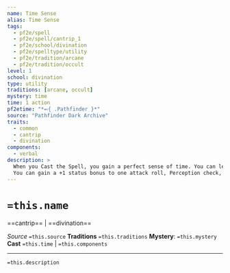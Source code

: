 ```yaml
---
name: Time Sense
alias: Time Sense
tags:
  - pf2e/spell
  - pf2e/spell/cantrip_1
  - pf2e/school/divination
  - pf2e/spelltype/utility
  - pf2e/tradition/arcane
  - pf2e/tradition/occult
level: 1
school: divination
type: utility
traditions: [arcane, occult]
mystery: time
time: 1 action
pf2etime: "*⬻{ .Pathfinder }*"
source: "Pathfinder Dark Archive"
traits:
  - common
  - cantrip
  - divination
components:
  - verbal
description: >
  When you Cast the Spell, you gain a perfect sense of time. You can learn exactly what time it is, down to the second. You can instead choose to gain a perfect sense of the calendar if you have knowledge in that area-if you're trained in Nature, you can learn exactly how long it is until sunrise and how many days until the next solstice. If you're trained in Astronomy Lore, you can learn precisely when any known predictable astronomical conjunction will begin and end, and so on.
  You can gain a +1 status bonus to one attack roll, Perception check, saving throw, or skill check you take on the same turn you cast time sense that requires extremely precise timing. If you choose to gain this bonus, you can't gain it again for 1 hour.
---
```

# `=this.name`
==cantrip== | ==divination==

*Source* `=this.source`
**Traditions** `=this.traditions`
**Mystery**: `=this.mystery`
**Cast** `=this.time` | `=this.components`


***
`=this.description`